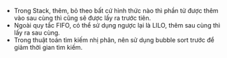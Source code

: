 - Trong Stack, thêm, bỏ theo bất cứ hình thức nào thì phần tử được thêm vào sau cùng thì cũng sẽ được lấy ra trước tiên.
- Ngoài quy tắc FIFO, có thể sử dụng ngược lại là LILO, thêm sau cùng thì lấy ra sau cùng.
- Trong thuật toán tìm kiếm nhị phân, nên sử dụng bubble sort trước để giảm thời gian tìm kiếm.